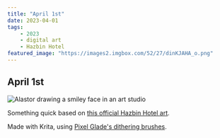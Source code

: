 ```yaml
---
title: "April 1st"
date: 2023-04-01
tags:
    - 2023
    - digital art
    - Hazbin Hotel
featured_image: "https://images2.imgbox.com/52/27/dinKJAHA_o.png"
---
```


## April 1st

![Alastor drawing a smiley face in an art studio](https://images2.imgbox.com/52/27/dinKJAHA_o.png)

Something quick based on [this official Hazbin Hotel art](https://www.instagram.com/p/CqfiahGA7V_/).

Made with Krita, using [Pixel Glade's dithering brushes](https://pixelglade.net/resources/freebies/ditheringbrush).